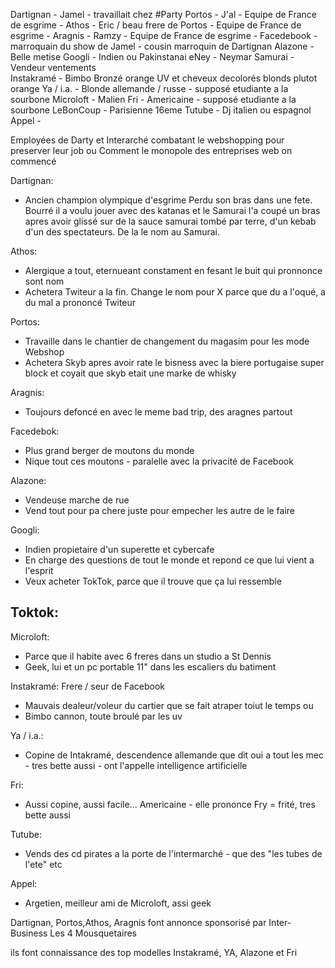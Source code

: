 Dartignan - Jamel - travaillait chez #Party
Portos - J'al - Equipe de France de esgrime - 
Athos - Eric / beau frere de Portos - Equipe de France de esgrime - 
Aragnis - Ramzy - Equipe de France de esgrime - 
Facedebook - marroquain du show de Jamel - cousin marroquin de Dartignan 
Alazone - Belle metise
Googli - Indien ou Pakinstanai 
eNey - Neymar
Samurai - Vendeur ventements  
Instakramé - Bimbo Bronzé orange UV et cheveux decolorés blonds plutot orange
Ya / i.a. - Blonde allemande / russe - supposé etudiante a la sourbone 
Microloft - Malien
Fri - Americaine - supposé etudiante a la sourbone
LeBonCoup - Parisienne 16eme
Tutube - Dj italien ou espagnol 
Appel - 



Employées de Darty et Interarché combatant le webshopping pour preserver leur job
ou
Comment le monopole des entreprises web on commencé


Dartignan:
- Ancien champion olympique d'esgrime 
  Perdu son bras dans une fete. Bourré il a voulu jouer avec des katanas et le Samurai l'a coupé un bras apres avoir glissé 
  sur de la sauce samurai tombé par terre, d'un kebab d'un des spectateurs. De la le nom au Samurai.

Athos:
- Alergique a tout, eternueant constament en fesant le buit qui pronnonce sont nom
- Achetera Twiteur a la fin. Change le nom pour X parce que du a l'oqué, a du mal a prononcé Twiteur

Portos:
- Travaille dans le chantier de changement du magasim pour les mode Webshop
- Achetera Skyb apres avoir rate le bisness avec la biere portugaise super block et coyait que skyb etait une marke de whisky

Aragnis:
- Toujours defoncé en avec le meme bad trip, des aragnes partout

Facedebok:
- Plus grand berger de moutons du monde
- Nique tout ces moutons - paralelle avec la privacité de Facebook

Alazone:
- Vendeuse marche de rue
- Vend tout pour pa chere juste pour empecher les autre de le faire

Googli:
- Indien propietaire d'un superette et cybercafe
- En charge des questions de tout le monde et repond ce que lui vient a l'esprit
- Veux acheter TokTok, parce que il trouve que ça lui ressemble

Toktok:
- 

Microloft:
- Parce que il habite avec 6 freres dans un studio a St Dennis
- Geek, lui et un pc portable 11" dans les escaliers du batiment

Instakramé: Frere / seur de Facebook
- Mauvais dealeur/voleur du cartier que se fait atraper toiut le temps
ou
- Bimbo cannon, toute broulé par les uv

Ya / i.a.:
- Copine de Intakramé, descendence allemande que dit oui a tout les mec - tres bette aussi - ont l'appelle intelligence artificielle

Fri:
- Aussi copine, aussi facile... Americaine - elle prononce Fry = frité, tres bette aussi

Tutube:
- Vends des cd pirates a la porte de l'intermarché - que des "les tubes de l'ete" etc

Appel:
- Argetien, meilleur ami de Microloft, assi geek





Dartignan, Portos,Athos, Aragnis font annonce sponsorisé par Inter-Business
Les 4 Mousquetaires

ils font connaissance des top modelles Instakramé, YA, Alazone et Fri
